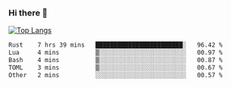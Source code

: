 ### Hi there 👋

<!--
**3Xpl0it3r/3Xpl0it3r** is a ✨ _special_ ✨ repository because its `README.md` (this file) appears on your GitHub profile.

Here are some ideas to get you started:

- 🔭 I’m currently working on ...
- 🌱 I’m currently learning ...
- 👯 I’m looking to collaborate on ...
- 🤔 I’m looking for help with ...
- 💬 Ask me about ...
- 📫 How to reach me: ...
- 😄 Pronouns: ...
- ⚡ Fun fact: ...
-->


[![Top Langs](https://github-readme-stats.vercel.app/api/top-langs/?username=3Xpl0it3r&layout=compact)](https://github.com/3Xpl0it3r/3Xpl0it3r)

<!--START_SECTION:waka-->

```txt
Rust    7 hrs 39 mins   ████████████████████████░   96.42 %
Lua     4 mins          ▒░░░░░░░░░░░░░░░░░░░░░░░░   00.97 %
Bash    4 mins          ▒░░░░░░░░░░░░░░░░░░░░░░░░   00.87 %
TOML    3 mins          ▒░░░░░░░░░░░░░░░░░░░░░░░░   00.67 %
Other   2 mins          ░░░░░░░░░░░░░░░░░░░░░░░░░   00.57 %
```

<!--END_SECTION:waka-->
